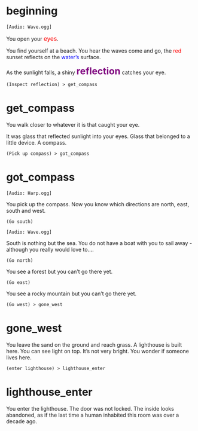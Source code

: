 # beginning
`[Audio: Wave.ogg]`

You <span style="text-speed:500">open</span> your <span style="color:Red; font-size:16px;">eyes</span>.

You find yourself at a beach. <span style="text-speed:2000">You hear the waves come and go</span>, the <span style="color:red">red</span> sunset reflects on the <span style="color:blue">water’s</span> surface.

As the sunlight falls, a shiny <span style="color:purple; font-weight:bold; font-size:25px">reflection</span> catches your eye.

`(Inspect reflection) > get_compass`

# get_compass
You walk closer to whatever it is that caught your eye.

It was glass that reflected sunlight into your eyes. Glass that belonged to a little device.<span style="text-speed:60"> </span>A compass.

`(Pick up compass) > got_compass`

# got_compass
`[Audio: Harp.ogg]`

You pick up the compass. Now you know which directions are north, east, south and west.

`(Go south)`

`[Audio: Wave.ogg]`

South is nothing but the sea. You do not have a boat with you to sail away - although you really would love to….

`(Go north)`

You see a forest but you can’t go there yet.

`(Go east)`

You see a rocky mountain but you can’t go there yet.

`(Go west) > gone_west`

# gone_west
You leave the sand on the ground and reach grass. A lighthouse is built here. You can see light on top. It’s not very bright. You wonder if someone lives here.

`(enter lighthouse) > lighthouse_enter`

# lighthouse_enter
You enter the lighthouse. The door was not locked. The inside looks abandoned, as if the last time a human inhabited this room was over a decade ago.

